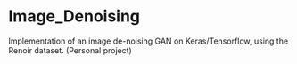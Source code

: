# Image_Denoising
Implementation of an image de-noising GAN on Keras/Tensorflow, using the Renoir dataset. (Personal project)
